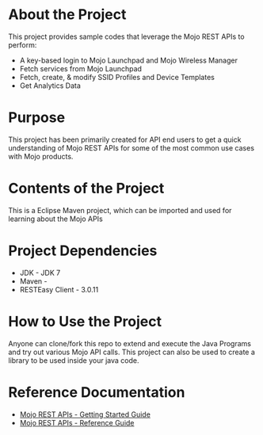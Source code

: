# About the Project
This project provides sample codes that leverage the Mojo REST APIs to perform:
* A key-based login to Mojo Launchpad and Mojo Wireless Manager
* Fetch services from Mojo Launchpad
* Fetch, create, & modify SSID Profiles and Device Templates
* Get Analytics Data

# Purpose
This project has been primarily created for API end users to get a quick understanding of Mojo REST APIs for some of the most common use cases with Mojo products.

# Contents of the Project
This is a Eclipse Maven project, which can be imported and used for learning about the Mojo APIs

# Project Dependencies
* JDK - JDK 7 
* Maven - 
* RESTEasy Client - 3.0.11

# How to Use the Project
Anyone can clone/fork this repo to extend and execute the Java Programs and try out various Mojo API calls. This project can also be used to create a library to be used inside your java code. 

# Reference Documentation
* [Mojo REST APIs - Getting Started Guide](https://support.mojonetworks.com/support/solutions/articles/9000124630-getting-started-with-mojo-rest-apis)
* [Mojo REST APIs - Reference Guide](http://prod.mojonetworks.com/WebAPI/source/)

